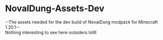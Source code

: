 # NovalDung-Assets-Dev

--The assets needed for the dev build of NovalDung modpack for Minecraft 1.20.1--\
Nothing interesting to see here outsiders lollll
